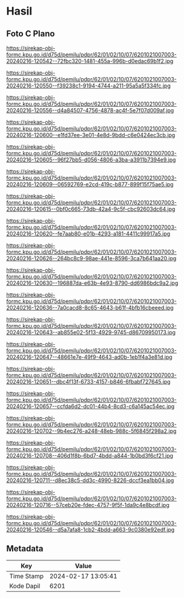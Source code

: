 # Hasil

## Foto C Plano

https://sirekap-obj-formc.kpu.go.id/d75d/pemilu/pdpr/62/01/02/10/07/6201021007003-20240216-120542--72fbc320-1481-455a-996b-d0edac69b1f2.jpg

https://sirekap-obj-formc.kpu.go.id/d75d/pemilu/pdpr/62/01/02/10/07/6201021007003-20240216-120550--f39238c1-9194-4744-a211-95a5a5f334fc.jpg

https://sirekap-obj-formc.kpu.go.id/d75d/pemilu/pdpr/62/01/02/10/07/6201021007003-20240216-120556--d4a84507-4756-4878-ac4f-5e7f07d009af.jpg

https://sirekap-obj-formc.kpu.go.id/d75d/pemilu/pdpr/62/01/02/10/07/6201021007003-20240216-120600--e1fd37ee-3e01-4e8d-9bdd-c6e0424ec3cb.jpg

https://sirekap-obj-formc.kpu.go.id/d75d/pemilu/pdpr/62/01/02/10/07/6201021007003-20240216-120605--96f27bb5-d056-4806-a3ba-a3911b7394e9.jpg

https://sirekap-obj-formc.kpu.go.id/d75d/pemilu/pdpr/62/01/02/10/07/6201021007003-20240216-120609--06592769-e2cd-419c-b877-899f15f75ae5.jpg

https://sirekap-obj-formc.kpu.go.id/d75d/pemilu/pdpr/62/01/02/10/07/6201021007003-20240216-120615--0bf0c665-73db-42a4-9c5f-cbc92603dc64.jpg

https://sirekap-obj-formc.kpu.go.id/d75d/pemilu/pdpr/62/01/02/10/07/6201021007003-20240216-120620--fe7aab80-e01b-4293-a181-4411c99917a5.jpg

https://sirekap-obj-formc.kpu.go.id/d75d/pemilu/pdpr/62/01/02/10/07/6201021007003-20240216-120626--264bc8c9-98ae-441e-8596-3ca7b641aa20.jpg

https://sirekap-obj-formc.kpu.go.id/d75d/pemilu/pdpr/62/01/02/10/07/6201021007003-20240216-120630--196887da-e63b-4e93-8790-dd6986bdc9a2.jpg

https://sirekap-obj-formc.kpu.go.id/d75d/pemilu/pdpr/62/01/02/10/07/6201021007003-20240216-120636--7a0cacd8-8c65-4643-b61f-4bfb16cbeeed.jpg

https://sirekap-obj-formc.kpu.go.id/d75d/pemilu/pdpr/62/01/02/10/07/6201021007003-20240216-120643--ab855e02-5f13-4929-9745-d86709950173.jpg

https://sirekap-obj-formc.kpu.go.id/d75d/pemilu/pdpr/62/01/02/10/07/6201021007003-20240216-120647--48661e7e-49f9-4643-ad0b-1eb1f4a3e81d.jpg

https://sirekap-obj-formc.kpu.go.id/d75d/pemilu/pdpr/62/01/02/10/07/6201021007003-20240216-120651--dbc4f13f-6733-4157-b846-6fbabf727645.jpg

https://sirekap-obj-formc.kpu.go.id/d75d/pemilu/pdpr/62/01/02/10/07/6201021007003-20240216-120657--ccfda6d2-dc01-44b4-8cd3-c6a145ac54ec.jpg

https://sirekap-obj-formc.kpu.go.id/d75d/pemilu/pdpr/62/01/02/10/07/6201021007003-20240216-120702--9b4ec276-a248-48eb-988c-5f6845f298a2.jpg

https://sirekap-obj-formc.kpu.go.id/d75d/pemilu/pdpr/62/01/02/10/07/6201021007003-20240216-120708--406d1f8b-6bd7-4bdd-a844-1b0bd3f6cf21.jpg

https://sirekap-obj-formc.kpu.go.id/d75d/pemilu/pdpr/62/01/02/10/07/6201021007003-20240216-120711--d8ec38c5-dd3c-4990-8226-dccf3ea1bb04.jpg

https://sirekap-obj-formc.kpu.go.id/d75d/pemilu/pdpr/62/01/02/10/07/6201021007003-20240216-120716--57ceb20e-fdec-4757-9f5f-1da9c4e8bcdf.jpg

https://sirekap-obj-formc.kpu.go.id/d75d/pemilu/pdpr/62/01/02/10/07/6201021007003-20240216-120546--d5a7afa8-1cb2-4bdd-a663-9c0380e92edf.jpg


## Metadata

| Key        | Value               |
| ---------- | ------------------- |
| Time Stamp | 2024-02-17 13:05:41 |
| Kode Dapil | 6201                |




